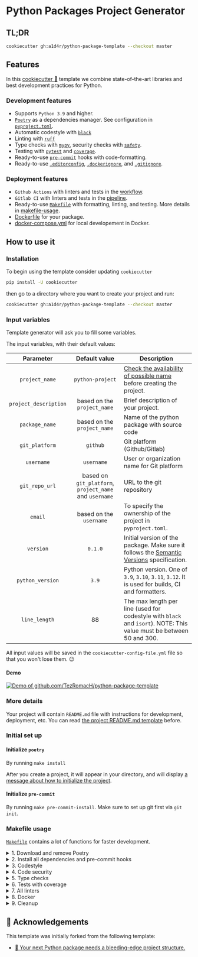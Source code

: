 # Python Packages Project Generator

## TL;DR

```bash
cookiecutter gh:a1d4r/python-package-template --checkout master
```

## Features

In this [cookiecutter 🍪](https://github.com/cookiecutter/cookiecutter) template we combine state-of-the-art libraries and best development practices for Python.

### Development features

- Supports `Python 3.9` and higher.
- [`Poetry`](https://python-poetry.org/) as a dependencies manager. See configuration in [`pyproject.toml`](https://github.com/a1d4r/python-package-template/blob/master/%7B%7B%20cookiecutter.project_name%20%7D%7D/pyproject.toml).
- Automatic codestyle with [`black`](https://github.com/psf/black)
- Linting with [`ruff`](https://github.com/astral-sh/ruff)
- Type checks with [`mypy`](https://mypy.readthedocs.io), security checks with [`safety`](https://github.com/pyupio/safety).
- Testing with [`pytest`](https://docs.pytest.org/en/latest/) and [`coverage`](https://github.com/nedbat/coveragepy).
- Ready-to-use [`pre-commit`](https://pre-commit.com/) hooks with code-formatting.
- Ready-to-use [`.editorconfig`](https://github.com/a1d4r/python-package-template/blob/master/%7B%7B%20cookiecutter.project_name%20%7D%7D/.editorconfig), [`.dockerignore`](https://github.com/a1d4r/python-package-template/blob/master/%7B%7B%20cookiecutter.project_name%20%7D%7D/.dockerignore), and [`.gitignore`](https://github.com/a1d4r/python-package-template/blob/master/%7B%7B%20cookiecutter.project_name%20%7D%7D/.gitignore).

### Deployment features


- `Github Actions` with linters and tests in the [workflow](https://github.com/a1d4r/python-package-template/blob/master/%7B%7B%20cookiecutter.project_name%20%7D%7D/.github/workflows/test.yml).
- `Gitlab CI` with linters and tests in the [pipeline](https://github.com/a1d4r/python-package-template/blob/master/%7B%7B%20cookiecutter.project_name%20%7D%7D/.gitlab-ci.yml).
- Ready-to-use [`Makefile`](https://github.com/a1d4r/python-package-template/blob/master/%7B%7B%20cookiecutter.project_name%20%7D%7D/Makefile#L89) with formatting, linting, and testing. More details in [makefile-usage](#makefile-usage).
- [Dockerfile](https://github.com/a1d4r/python-package-template/blob/master/%7B%7B%20cookiecutter.project_name%20%7D%7D/Dockerfile) for your package.
- [docker-compose.yml](https://github.com/a1d4r/python-package-template/blob/master/%7B%7B%20cookiecutter.project_name%20%7D%7D/docker-compose.yml) for local developement in Docker.

## How to use it

### Installation

To begin using the template consider updating `cookiecutter`

```bash
pip install -U cookiecutter
```

then go to a directory where you want to create your project and run:

```bash
cookiecutter gh:a1d4r/python-package-template --checkout master
```

### Input variables

Template generator will ask you to fill some variables.

The input variables, with their default values:

|     **Parameter**     |                   **Default value**                    | **Description**                                                                                                     |
|:---------------------:|:------------------------------------------------------:|---------------------------------------------------------------------------------------------------------------------|
|    `project_name`     |                    `python-project`                    | [Check the availability of possible name](http://ivantomic.com/projects/ospnc/) before creating the project.        |
| `project_description` |              based on the `project_name`               | Brief description of your project.                                                                                  |
|    `package_name`     |              based on the `project_name`               | Name of the python package with source code                                                                         |
|    `git_platform`     |                        `github`                        | Git platform (Github/Gitlab)                                                                                        |
|      `username`       |                       `username`                       | User or organization name for Git platform                                                                          |
|    `git_repo_url`     | based on `git_platform`, `project_name` and `username` | URL to the git repository                                                                                           |
|        `email`        |                based on the `username`                 | To specify the ownership of the project in `pyproject.toml`.                                                        |
|       `version`       |                        `0.1.0`                         | Initial version of the package. Make sure it follows the [Semantic Versions](https://semver.org/) specification.    |
|   `python_version`    |                         `3.9`                          | Python version. One of `3.9`, `3.10`, `3.11`, `3.12`. It is used for builds, CI and formatters.                     |
|     `line_length`     |                           88                           | The max length per line (used for codestyle with `black` and `isort`). NOTE: This value must be between 50 and 300. |

All input values will be saved in the `cookiecutter-config-file.yml` file so that you won't lose them. 😉

#### Demo

[![Demo of github.com/TezRomacH/python-package-template](https://asciinema.org/a/422052.svg)](https://asciinema.org/a/422052)

### More details

Your project will contain `README.md` file with instructions for development, deployment, etc. You can read [the project README.md template](https://github.com/a1d4r/python-package-template/tree/master/%7B%7B%20cookiecutter.project_name%20%7D%7D) before.

### Initial set up

#### Initialize `poetry`

By running `make install`

After you create a project, it will appear in your directory, and will display [a message about how to initialize the project](https://github.com/a1d4r/python-package-template/tree/master/%7B%7B%20cookiecutter.project_name%20%7D%7D#very-first-steps).

#### Initialize `pre-commit`

By running `make pre-commit-install`. Make sure to set up git first via `git init`.


### Makefile usage

[`Makefile`](https://github.com/a1d4r/python-package-template/blob/master/%7B%7B%20cookiecutter.project_name%20%7D%7D/Makefile) contains a lot of functions for faster development.

<details>
<summary>1. Download and remove Poetry</summary>
<p>

To download and install Poetry run:

```bash
make poetry-download
```

To uninstall

```bash
make poetry-remove
```

</p>
</details>

<details>
<summary>2. Install all dependencies and pre-commit hooks</summary>
<p>

Install requirements:

```bash
make install
```

Pre-commit hooks coulb be installed after `git init` via

```bash
make pre-commit-install
```

</p>
</details>

<details>
<summary>3. Codestyle</summary>
<p>

Automatic formatting uses `black` and `ruff`

```bash
make codestyle

# or use synonym
make format
```

Codestyle checks only, without rewriting files:

```bash
make check-codestyle
```

Update all dev libraries to the latest version using one comand

```bash
make update-dev-deps
```

</p>
</details>

<details>
<summary>4. Code security</summary>
<p>

```bash
make check-safety
```

This command launches `Poetry` integrity checks as well as identifies security issues with `Safety`

```bash
make check-safety
```

</p>
</details>

<details>
<summary>5. Type checks</summary>
<p>

Run `mypy` static type checker

```bash
make mypy
```

</p>
</details>

<details>
<summary>6. Tests with coverage</summary>
<p>

Run `pytest`

```bash
make test
```

</p>
</details>

<details>
<summary>7. All linters</summary>
<p>

Of course there is a command to ~~rule~~ run all linters in one:

```bash
make lint
```

</p>
</details>

<details>
<summary>8. Docker</summary>
<p>

```bash
make docker-build
```

which is equivalent to:

```bash
make docker-build VERSION=latest
```

Remove docker image with

```bash
make docker-remove
```

Run with docker compose

```bash
make docker-up
```

</p>
</details>

<details>
<summary>9. Cleanup</summary>
<p>
Delete cache and build files:

```bash
make cleanup
```

</p>
</details>

## 🏅 Acknowledgements

This template was initially forked from the following template:

- [🚀 Your next Python package needs a bleeding-edge project structure.](https://github.com/TezRomacH/python-package-template)
